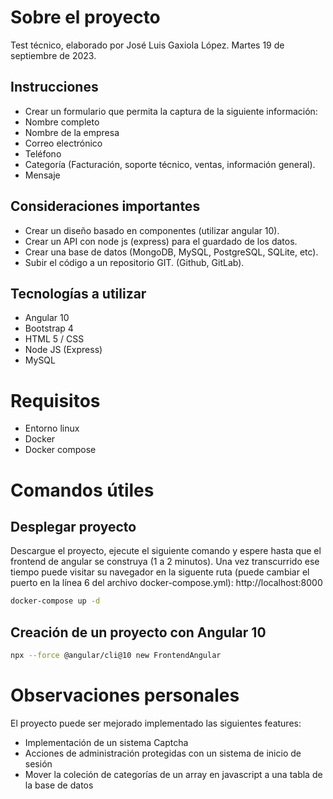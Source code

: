 # Sobre el proyecto
Test técnico, elaborado por José Luis Gaxiola López.
Martes 19 de septiembre de 2023.

## Instrucciones
- Crear un formulario que permita la captura de la siguiente información:
- Nombre completo
- Nombre de la empresa
- Correo electrónico
- Teléfono
- Categoría (Facturación, soporte técnico, ventas, información general).
- Mensaje

## Consideraciones importantes
- Crear un diseño basado en componentes (utilizar angular 10).
- Crear un API con node js (express) para el guardado de los datos.
- Crear una base de datos (MongoDB, MySQL, PostgreSQL, SQLite, etc).
- Subir el código a un repositorio GIT. (Github, GitLab).

## Tecnologías a utilizar
- Angular 10
- Bootstrap 4
- HTML 5 / CSS
- Node JS (Express)
- MySQL

# Requisitos
- Entorno linux
- Docker
- Docker compose

# Comandos útiles
## Desplegar proyecto
Descargue el proyecto, ejecute el siguiente comando y espere hasta que el frontend de angular se construya (1 a 2 minutos). Una vez transcurrido ese tiempo puede visitar su navegador en la siguente ruta (puede cambiar el puerto en la línea 6 del archivo docker-compose.yml): http://localhost:8000

```sh
docker-compose up -d
```

## Creación de un proyecto con Angular 10
```sh
npx --force @angular/cli@10 new FrontendAngular
```

# Observaciones personales
El proyecto puede ser mejorado implementado las siguientes features:

- Implementación de un sistema Captcha
- Acciones de administración protegidas con un sistema de inicio de sesión
- Mover la coleción de categorías de un array en javascript a una tabla de la base de datos